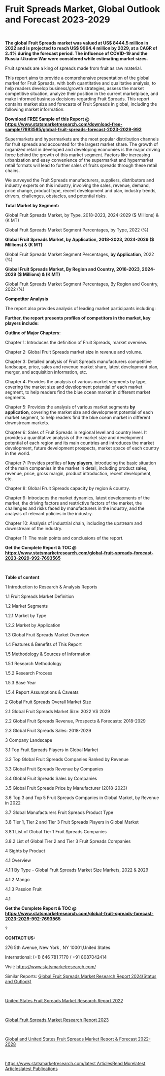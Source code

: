 <h1>Fruit Spreads Market, Global Outlook and Forecast 2023-2029</h1><br/><p><strong>The global Fruit Spreads market was valued at US$ 8444.5 million in 2022 and is projected to reach US$ 9964.4 million by 2029, at a <strong>CAGR</strong> of 2.4% during the forecast period. The influence of COVID-19 and the Russia-Ukraine War were considered while estimating market sizes.</strong></p>
 
 
 
 <p>Fruit spreads are a king of spreads made from fruit as raw material.</p>
 
 
 
 <p>This report aims to provide a comprehensive presentation of the global market for Fruit Spreads, with both quantitative and qualitative analysis, to help readers develop business/growth strategies, assess the market competitive situation, analyze their position in the current marketplace, and make informed business decisions regarding Fruit Spreads. This report contains market size and forecasts of Fruit Spreads in global, including the following market information:</p>
 
 
 
 <p><strong>Download FREE Sample of this Report @ <a href="https://www.statsmarketresearch.com/download-free-sample/7693565/global-fruit-spreads-forecast-2023-2029-992">https://www.statsmarketresearch.com/download-free-sample/7693565/global-fruit-spreads-forecast-2023-2029-992</a></strong></p>
 
 
 
 <p>Supermarkets and hypermarkets are the most popular distribution channels for fruit spreads and accounted for the largest market share. The growth of organized retail in developed and developing economies is the major driving force behind the growth of this market segment. Factors like increasing urbanization and easy convenience of the supermarket and hypermarket retail formats will lead to further sales of fruits spreads through these retail chains.</p>
 
 
 
 <p>We surveyed the Fruit Spreads manufacturers, suppliers, distributors and industry experts on this industry, involving the sales, revenue, demand, price change, product type, recent development and plan, industry trends, drivers, challenges, obstacles, and potential risks.</p>
 
 
 
 <p><strong>Total Market by Segment:</strong></p>
 
 
 
 <p>Global Fruit Spreads Market, by Type, 2018-2023, 2024-2029 ($ Millions) & (K MT)</p>
 
 
 
 <p>Global Fruit Spreads Market Segment Percentages, by Type, 2022 (%)</p>
 
 
 
 <p><strong>Global Fruit Spreads Market, <strong>by Application</strong>, 2018-2023, 2024-2029 ($ Millions) & (K MT)</strong></p>
 
 
 
 <p>Global Fruit Spreads Market Segment Percentages, <strong>by Application</strong>, 2022 (%)</p>
 
 
 
 <p><strong>Global Fruit Spreads Market, By Region and Country, 2018-2023, 2024-2029 ($ Millions) & (K MT)</strong></p>
 
 
 
 <p>Global Fruit Spreads Market Segment Percentages, By Region and Country, 2022 (%)</p>
 
 
 
 <p><strong>Competitor Analysis</strong></p>
 
 
 
 <p>The report also provides analysis of leading market participants including:</p>
 
 
 
 <p><strong>Further, the report presents profiles of competitors in the market, <strong>key players</strong> include:</strong></p>
 
 
 
 <p><strong>Outline of Major Chapters:</strong></p>
 
 
 
 <p>Chapter 1: Introduces the definition of Fruit Spreads, market overview.</p>
 
 
 
 <p>Chapter 2: Global Fruit Spreads market size in revenue and volume.</p>
 
 
 
 <p>Chapter 3: Detailed analysis of Fruit Spreads manufacturers competitive landscape, price, sales and revenue market share, latest development plan, merger, and acquisition information, etc.</p>
 
 
 
 <p>Chapter 4: Provides the analysis of various market segments by type, covering the market size and development potential of each market segment, to help readers find the blue ocean market in different market segments.</p>
 
 
 
 <p>Chapter 5: Provides the analysis of various market segments <strong>by application</strong>, covering the market size and development potential of each market segment, to help readers find the blue ocean market in different downstream markets.</p>
 
 
 
 <p>Chapter 6: Sales of Fruit Spreads in regional level and country level. It provides a quantitative analysis of the market size and development potential of each region and its main countries and introduces the market development, future development prospects, market space of each country in the world.</p>
 
 
 
 <p>Chapter 7: Provides profiles of <strong>key players</strong>, introducing the basic situation of the main companies in the market in detail, including product sales, revenue, price, gross margin, product introduction, recent development, etc.</p>
 
 
 
 <p>Chapter 8: Global Fruit Spreads capacity by region & country.</p>
 
 
 
 <p>Chapter 9: Introduces the market dynamics, latest developments of the market, the driving factors and restrictive factors of the market, the challenges and risks faced by manufacturers in the industry, and the analysis of relevant policies in the industry.</p>
 
 
 
 <p>Chapter 10: Analysis of industrial chain, including the upstream and downstream of the industry.</p>
 
 
 
 <p>Chapter 11: The main points and conclusions of the report.</p>
 
 
 
 <div><b>Get the Complete Report & TOC @ <a href="https://www.statsmarketresearch.com/global-fruit-spreads-forecast-2023-2029-992-7693565">https://www.statsmarketresearch.com/global-fruit-spreads-forecast-2023-2029-992-7693565</a></b></div>
 
 
 
 <p><br />
 
 <b>Table of content</b></p>
 
 
 
 <p>1 Introduction to Research & Analysis Reports<br />
 
 1.1 Fruit Spreads Market Definition<br />
 
 1.2 Market Segments<br />
 
 1.2.1 Market by Type<br />
 
 1.2.2 Market by Application<br />
 
 1.3 Global Fruit Spreads Market Overview<br />
 
 1.4 Features & Benefits of This Report<br />
 
 1.5 Methodology & Sources of Information<br />
 
 1.5.1 Research Methodology<br />
 
 1.5.2 Research Process<br />
 
 1.5.3 Base Year<br />
 
 1.5.4 Report Assumptions & Caveats<br />
 
 2 Global Fruit Spreads Overall Market Size<br />
 
 2.1 Global Fruit Spreads Market Size: 2022 VS 2029<br />
 
 2.2 Global Fruit Spreads Revenue, Prospects & Forecasts: 2018-2029<br />
 
 2.3 Global Fruit Spreads Sales: 2018-2029<br />
 
 3 Company Landscape<br />
 
 3.1 Top Fruit Spreads Players in Global Market<br />
 
 3.2 Top Global Fruit Spreads Companies Ranked by Revenue<br />
 
 3.3 Global Fruit Spreads Revenue by Companies<br />
 
 3.4 Global Fruit Spreads Sales by Companies<br />
 
 3.5 Global Fruit Spreads Price by Manufacturer (2018-2023)<br />
 
 3.6 Top 3 and Top 5 Fruit Spreads Companies in Global Market, by Revenue in 2022<br />
 
 3.7 Global Manufacturers Fruit Spreads Product Type<br />
 
 3.8 Tier 1, Tier 2 and Tier 3 Fruit Spreads Players in Global Market<br />
 
 3.8.1 List of Global Tier 1 Fruit Spreads Companies<br />
 
 3.8.2 List of Global Tier 2 and Tier 3 Fruit Spreads Companies<br />
 
 4 Sights by Product<br />
 
 4.1 Overview<br />
 
 4.1.1 By Type - Global Fruit Spreads Market Size Markets, 2022 & 2029<br />
 
 4.1.2 Mango<br />
 
 4.1.3 Passion Fruit<br />
 
 4.1</p>
 
 
 
 <div><b>Get the Complete Report & TOC @ <a href="https://www.statsmarketresearch.com/global-fruit-spreads-forecast-2023-2029-992-7693565">https://www.statsmarketresearch.com/global-fruit-spreads-forecast-2023-2029-992-7693565</a></b></div>
 
 
 
 <p>? </p>
 
 
 
 <p><b>CONTACT US:</b><br />
 
 276 5th Avenue, New York , NY 10001,United States<br />
 
 International: (+1) 646 781 7170 / +91 8087042414<br />
 
 Visit: <a href="https://www.statsmarketresearch.com/">https://www.statsmarketresearch.com/</a><br />
 
 Similar Reports: <a href="https://www.statsmarketresearch.com/global-fruit-spreads-forecast-2023-2029-992-7693565">Global Fruit Spreads Market Research Report 2024(Status and Outlook)</a><br />
 
 <br />
 
 <a href="https://www.statsmarketresearch.com/global-fruit-spreads-forecast-2023-2029-992-7693565">United States Fruit Spreads Market Research Report 2022</a><br />
 
 <br />
 
 <a href="https://www.statsmarketresearch.com/global-fruit-spreads-forecast-2023-2029-992-7693565">Global Fruit Spreads Market Research Report 2023</a><br />
 
 <br />
 
 <a href="https://www.statsmarketresearch.com/global-fruit-spreads-forecast-2023-2029-992-7693565">Global and United States Fruit Spreads Market Report & Forecast 2022-2028</a><br />
 
 <br />
 
 <a href="https://gyeongbokgung.com">https://www.statsmarketresearch.com/</a><a href="https://hallyeomaritime.com">latest Articles</a><a href="https://jingwansa.com">Read More</a><a href="https://nguoiviet.jp/">latest Articles</a><a href="https://www.intelmarketresearch.com/">latest Publications</a></p>